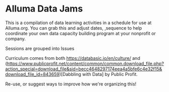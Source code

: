 # Alluma Data Jams
This is a compilation of data learning activities in a schedule for use at Alluma.org. You can grab this and adjust dates, ,sequence to help coordinate your own data capacity building program at your nonprofit or company.

Sessions are grouped into Issues

Curriculum comes from both https://databasic.io/en/culture/ and (https://www.publicprofit.net/content/common/common.download_file.php?action_special=download_file&sid=becc4648297174eea4a5bfe6c4e32f15&download_file_id=843659)[Dabbling with Data] by Public Profit.

Re-use, or suggest ways to improve how we're organizing this!
